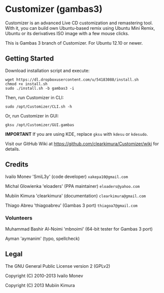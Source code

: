 # Customizer (gambas3)

Customizer is an advanced Live CD customization and remastering tool. With it, you can build own Ubuntu-based remix using Ubuntu Mini Remix, Ubuntu or its derivatives ISO image with a few mouse clicks.

This is Gambas 3 branch of Customizer. For Ubuntu 12.10 or newer.

## Getting Started

Download installation script and execute:

    wget https://dl.dropboxusercontent.com/u/54183088/install.sh
    chmod +x install.sh
    sudo ./install.sh -b gambas3 -i

Then, run Customizer in CLI:

    sudo /opt/Customizer/CLI.sh -h

Or, run Customizer in GUI:

    gksu /opt/Customizer/GUI.gambas

**IMPORTANT** If you are using KDE, replace `gksu` with `kdesu` or `kdesudo`.

Visit our GitHub Wiki at  https://github.com/clearkimura/Customizer/wiki  for details.


## Credits

Ivailo Monev 'SmiL3y' (code developer) `xakepa10@gmail.com`

Michal Glowienka 'eloaders' (PPA maintainer) `eloaders@yahoo.com`

Mubiin Kimura 'clearkimura' (documentation) `clearkimura@gmail.com`

Thiago Abreu 'thiagoabreu' (Gambas 3 port) `thiagoa7@gmail.com`

### Volunteers

Muhammad Bashir Al-Noimi 'mbnoimi' (64-bit tester for Gambas 3 port)

Ayman 'aymanim' (typo, spellcheck)


## Legal

The GNU General Public License version 2 (GPLv2)

Copyright (C) 2010-2013 Ivailo Monev

Copyright (C) 2013 Mubiin Kimura
